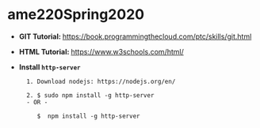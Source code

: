 # ame220Spring2020

- <b> GIT Tutorial: </b>
https://book.programmingthecloud.com/ptc/skills/git.html

- <b> HTML Tutorial: </b>
https://www.w3schools.com/html/


- <b>Install `http-server`</b>

        1. Download nodejs: https://nodejs.org/en/

        2. $ sudo npm install -g http-server 
        - OR -

           $  npm install -g http-server 
